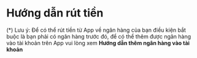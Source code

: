 # Hướng dẫn rút tiền

(\*) Lưu ý: Để có thể rút tiền từ App về ngân hàng của bạn điều kiện bắt buộc là bạn phải có ngân hàng trước đó, để có thể thêm được ngân hàng vào tài khoản trên App vui lòng xem **Hướng dẫn thêm ngân hàng vào tài khoản**
